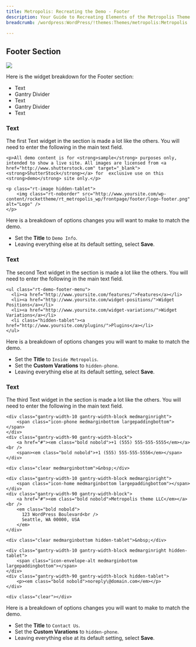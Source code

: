 ```yaml
---
title: Metropolis: Recreating the Demo - Footer
description: Your Guide to Recreating Elements of the Metropolis Theme for WordPress
breadcrumb: /wordpress:WordPress/!themes:Themes/metropolis:Metropolis

---
```


Footer Section
-----
![][demo6]

Here is the widget breakdown for the Footer section:

* Text
* Gantry Divider
* Text
* Gantry Divider
* Text

### Text
The first Text widget in the section is made a lot like the others. You will need to enter the following in the main text field.

~~~
<p>All demo content is for <strong>sample</strong> purposes only, intended to show a live site. All images are licensed from <a href="http://www.shutterstock.com" target="_blank"><strong>ShutterStock</strong></a> for  exclusive use on this <strong>demo</strong> site only.</p>

<p class="rt-image hidden-tablet">
    <img class="rt-noborder" src="http://www.yoursite.com/wp-content/rockettheme/rt_metropolis_wp/frontpage/footer/logo-footer.png" alt="Logo" />
</p>
~~~

Here is a breakdown of options changes you will want to make to match the demo.

* Set the **Title** to `Demo Info`.
* Leaving everything else at its default setting, select **Save**.

### Text

The second Text widget in the section is made a lot like the others. You will need to enter the following in the main text field.

~~~
<ul class="rt-demo-footer-menu">
  <li><a href="http://www.yoursite.com/features/">Features</a></li>
  <li><a href="http://www.yoursite.com/widget-positions/">Widget Positions</a></li>
  <li><a href="http://www.yoursite.com/widget-variations/">Widget Variations</a></li>
  <li class="hidden-tablet"><a href="http://www.yoursite.com/plugins/">Plugins</a></li>
</ul>
~~~

Here is a breakdown of options changes you will want to make to match the demo.

* Set the **Title** to `Inside Metropolis`.
* Set the **Custom Varations** to `hidden-phone`.
* Leaving everything else at its default setting, select **Save**.

### Text

The third Text widget in the section is made a lot like the others. You will need to enter the following in the main text field.

~~~
<div class="gantry-width-10 gantry-width-block medmarginright">
    <span class="icon-phone medmarginbottom largepaddingbottom"></span>
</div>
<div class="gantry-width-90 gantry-width-block">
    <a href="#"><em class="bold nobold">+1 (555) 555-555-5555</em></a><br />
    <span><em class="bold nobold">+1 (555) 555-555-5556</em></span>
</div>

<div class="clear medmarginbottom">&nbsp;</div>

<div class="gantry-width-10 gantry-width-block medmarginright">
    <span class="icon-home medmarginbottom largepaddingbottom"></span>
</div>
<div class="gantry-width-90 gantry-width-block">
    <a href="#"><em class="bold nobold">Metropolis theme LLC</em></a><br />
    <em class="bold nobold">
      123 WordPress Boulevard<br />
      Seattle, WA 00000, USA 
    </em>
</div>

<div class="clear medmarginbottom hidden-tablet">&nbsp;</div>

<div class="gantry-width-10 gantry-width-block medmarginright hidden-tablet">
	<span class="icon-envelope-alt medmarginbottom largepaddingbottom"></span>
</div>
<div class="gantry-width-90 gantry-width-block hidden-tablet">
	<p><em class="bold nobold">noreply\@domain.com</em></p>
</div>

<div class="clear"></div>
~~~

Here is a breakdown of options changes you will want to make to match the demo.

* Set the **Title** to `Contact Us`.
* Set the **Custom Varations** to `hidden-phone`.
* Leaving everything else at its default setting, select **Save**.

[demo6]: assets/wp_metropolis_demo_6.jpeg
